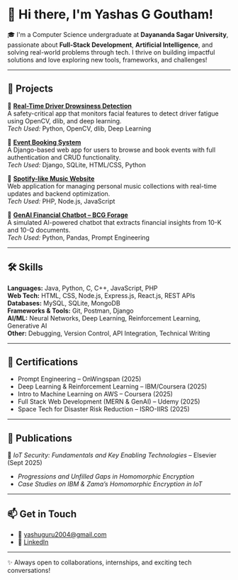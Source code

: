 # 👋 Hi there, I'm Yashas G Goutham!

🎓 I'm a Computer Science undergraduate at **Dayananda Sagar University**, passionate about **Full-Stack Development**, **Artificial Intelligence**, and solving real-world problems through tech. I thrive on building impactful solutions and love exploring new tools, frameworks, and challenges!

---

## 🚀 Projects

🔹 **[Real-Time Driver Drowsiness Detection](https://github.com/yashas007-afk/Real-Time-Drowsiness-Detection.git)**  
A safety-critical app that monitors facial features to detect driver fatigue using OpenCV, dlib, and deep learning.  
*Tech Used:* Python, OpenCV, dlib, Deep Learning

🔹 **[Event Booking System](https://github.com/yashas007-afk/Event-Booking-system-.git)**  
A Django-based web app for users to browse and book events with full authentication and CRUD functionality.  
*Tech Used:* Django, SQLite, HTML/CSS, Python

🔹 **[Spotify-like Music Website](https://github.com/yashas007-afk/Spotify-CRUD-operations.git)**  
Web application for managing personal music collections with real-time updates and backend optimization.  
*Tech Used:* PHP, Node.js, JavaScript

🔹 **[GenAI Financial Chatbot – BCG Forage](https://forage-uploads-prod.s3.amazonaws.com/completion-certificates/SKZxezskWgmFjRvj9/gabev3vXhuACr48eb_SKZxezskWgmFjRvj9_g3ktWjdzoqoyTML26_1744385514225_completion_certificate.pdf)**  
A simulated AI-powered chatbot that extracts financial insights from 10-K and 10-Q documents.  
*Tech Used:* Python, Pandas, Prompt Engineering

---

## 🛠️ Skills

**Languages:** Java, Python, C, C++, JavaScript, PHP  
**Web Tech:** HTML, CSS, Node.js, Express.js, React.js, REST APIs  
**Databases:** MySQL, SQLite, MongoDB  
**Frameworks & Tools:** Git, Postman, Django  
**AI/ML:** Neural Networks, Deep Learning, Reinforcement Learning, Generative AI  
**Other:** Debugging, Version Control, API Integration, Technical Writing

---

## 📜 Certifications

- Prompt Engineering – OnWingspan (2025)  
- Deep Learning & Reinforcement Learning – IBM/Coursera (2025)  
- Intro to Machine Learning on AWS – Coursera (2025)  
- Full Stack Web Development (MERN & GenAI) – Udemy (2025)  
- Space Tech for Disaster Risk Reduction – ISRO-IIRS (2025)

---

## 📝 Publications

📘 *IoT Security: Fundamentals and Key Enabling Technologies* – Elsevier (Sept 2025)  
- *Progressions and Unfilled Gaps in Homomorphic Encryption*  
- *Case Studies on IBM & Zama’s Homomorphic Encryption in IoT*

---

## 📫 Get in Touch

- 📧 yashuguru2004@gmail.com  
- 🔗 [LinkedIn](http://linkedin.com/in/yashas-goutham-3933a4293)  


---

✨ Always open to collaborations, internships, and exciting tech conversations!
